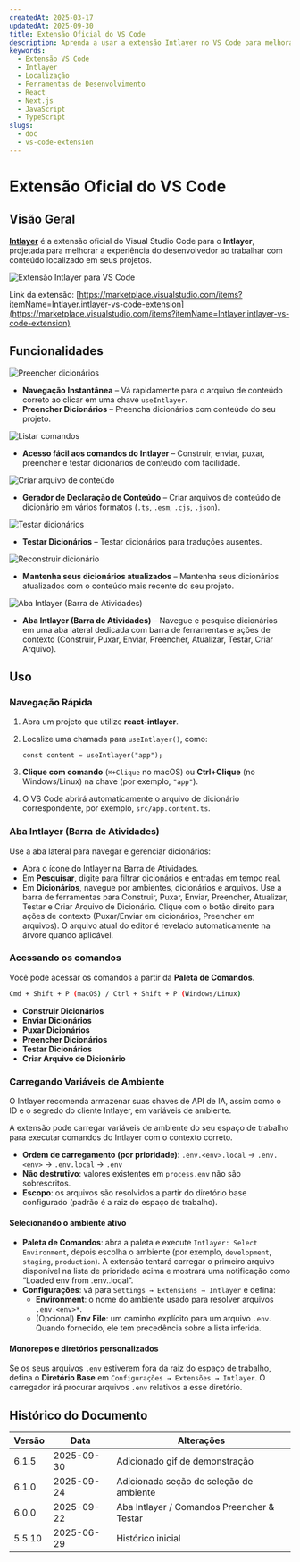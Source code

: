 ```yaml
---
createdAt: 2025-03-17
updatedAt: 2025-09-30
title: Extensão Oficial do VS Code
description: Aprenda a usar a extensão Intlayer no VS Code para melhorar seu fluxo de trabalho de desenvolvimento. Navegue rapidamente entre conteúdos localizados e gerencie seus dicionários de forma eficiente.
keywords:
  - Extensão VS Code
  - Intlayer
  - Localização
  - Ferramentas de Desenvolvimento
  - React
  - Next.js
  - JavaScript
  - TypeScript
slugs:
  - doc
  - vs-code-extension
---
```


# Extensão Oficial do VS Code

## Visão Geral

[**Intlayer**](https://marketplace.visualstudio.com/items?itemName=Intlayer.intlayer-vs-code-extension) é a extensão oficial do Visual Studio Code para o **Intlayer**, projetada para melhorar a experiência do desenvolvedor ao trabalhar com conteúdo localizado em seus projetos.

![Extensão Intlayer para VS Code](https://github.com/aymericzip/intlayer/blob/main/docs/assets/vs_code_extension_demo.gif)

Link da extensão: [https://marketplace.visualstudio.com/items?itemName=Intlayer.intlayer-vs-code-extension](https://marketplace.visualstudio.com/items?itemName=Intlayer.intlayer-vs-code-extension)

## Funcionalidades

![Preencher dicionários](https://github.com/aymericzip/intlayer-vs-code-extension/blob/master/assets/vscode_extention_fill_active_dictionary.gif?raw=true)

- **Navegação Instantânea** – Vá rapidamente para o arquivo de conteúdo correto ao clicar em uma chave `useIntlayer`.
- **Preencher Dicionários** – Preencha dicionários com conteúdo do seu projeto.

![Listar comandos](https://github.com/aymericzip/intlayer-vs-code-extension/blob/master/assets/vscode_extention_list_commands.gif?raw=true)

- **Acesso fácil aos comandos do Intlayer** – Construir, enviar, puxar, preencher e testar dicionários de conteúdo com facilidade.

![Criar arquivo de conteúdo](https://github.com/aymericzip/intlayer-vs-code-extension/blob/master/assets/vscode_extention_create_content_file.gif?raw=true)

- **Gerador de Declaração de Conteúdo** – Criar arquivos de conteúdo de dicionário em vários formatos (`.ts`, `.esm`, `.cjs`, `.json`).

![Testar dicionários](https://github.com/aymericzip/intlayer-vs-code-extension/blob/master/assets/vscode_extention_test_missing_dictionary.gif?raw=true)

- **Testar Dicionários** – Testar dicionários para traduções ausentes.

![Reconstruir dicionário](https://github.com/aymericzip/intlayer-vs-code-extension/blob/master/assets/vscode_extention_rebuild_dictionary.gif?raw=true)

- **Mantenha seus dicionários atualizados** – Mantenha seus dicionários atualizados com o conteúdo mais recente do seu projeto.

![Aba Intlayer (Barra de Atividades)](https://github.com/aymericzip/intlayer-vs-code-extension/blob/master/assets/vscode_extention_search_dictionary.gif?raw=true)

- **Aba Intlayer (Barra de Atividades)** – Navegue e pesquise dicionários em uma aba lateral dedicada com barra de ferramentas e ações de contexto (Construir, Puxar, Enviar, Preencher, Atualizar, Testar, Criar Arquivo).

## Uso

### Navegação Rápida

1. Abra um projeto que utilize **react-intlayer**.
2. Localize uma chamada para `useIntlayer()`, como:

   ```tsx
   const content = useIntlayer("app");
   ```

3. **Clique com comando** (`⌘+Clique` no macOS) ou **Ctrl+Clique** (no Windows/Linux) na chave (por exemplo, `"app"`).
4. O VS Code abrirá automaticamente o arquivo de dicionário correspondente, por exemplo, `src/app.content.ts`.

### Aba Intlayer (Barra de Atividades)

Use a aba lateral para navegar e gerenciar dicionários:

- Abra o ícone do Intlayer na Barra de Atividades.
- Em **Pesquisar**, digite para filtrar dicionários e entradas em tempo real.
- Em **Dicionários**, navegue por ambientes, dicionários e arquivos. Use a barra de ferramentas para Construir, Puxar, Enviar, Preencher, Atualizar, Testar e Criar Arquivo de Dicionário. Clique com o botão direito para ações de contexto (Puxar/Enviar em dicionários, Preencher em arquivos). O arquivo atual do editor é revelado automaticamente na árvore quando aplicável.

### Acessando os comandos

Você pode acessar os comandos a partir da **Paleta de Comandos**.

```sh
Cmd + Shift + P (macOS) / Ctrl + Shift + P (Windows/Linux)
```

- **Construir Dicionários**
- **Enviar Dicionários**
- **Puxar Dicionários**
- **Preencher Dicionários**
- **Testar Dicionários**
- **Criar Arquivo de Dicionário**

### Carregando Variáveis de Ambiente

O Intlayer recomenda armazenar suas chaves de API de IA, assim como o ID e o segredo do cliente Intlayer, em variáveis de ambiente.

A extensão pode carregar variáveis de ambiente do seu espaço de trabalho para executar comandos do Intlayer com o contexto correto.

- **Ordem de carregamento (por prioridade)**: `.env.<env>.local` → `.env.<env>` → `.env.local` → `.env`
- **Não destrutivo**: valores existentes em `process.env` não são sobrescritos.
- **Escopo**: os arquivos são resolvidos a partir do diretório base configurado (padrão é a raiz do espaço de trabalho).

#### Selecionando o ambiente ativo

- **Paleta de Comandos**: abra a paleta e execute `Intlayer: Select Environment`, depois escolha o ambiente (por exemplo, `development`, `staging`, `production`). A extensão tentará carregar o primeiro arquivo disponível na lista de prioridade acima e mostrará uma notificação como “Loaded env from .env.<env>.local”.
- **Configurações**: vá para `Settings → Extensions → Intlayer` e defina:
  - **Environment**: o nome do ambiente usado para resolver arquivos `.env.<env>*`.
  - (Opcional) **Env File**: um caminho explícito para um arquivo `.env`. Quando fornecido, ele tem precedência sobre a lista inferida.

#### Monorepos e diretórios personalizados

Se os seus arquivos `.env` estiverem fora da raiz do espaço de trabalho, defina o **Diretório Base** em `Configurações → Extensões → Intlayer`. O carregador irá procurar arquivos `.env` relativos a esse diretório.

## Histórico do Documento

| Versão | Data       | Alterações                                 |
| ------ | ---------- | ------------------------------------------ |
| 6.1.5  | 2025-09-30 | Adicionado gif de demonstração             |
| 6.1.0  | 2025-09-24 | Adicionada seção de seleção de ambiente    |
| 6.0.0  | 2025-09-22 | Aba Intlayer / Comandos Preencher & Testar |
| 5.5.10 | 2025-06-29 | Histórico inicial                          |
